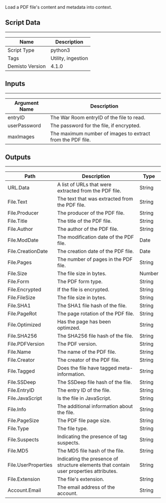 Load a PDF file's content and metadata into context.

## Script Data
---

| **Name** | **Description** |
| --- | --- |
| Script Type | python3 |
| Tags | Utility, ingestion |
| Demisto Version | 4.1.0 |

## Inputs
---

| **Argument Name** | **Description** |
| --- | --- |
| entryID | The War Room entryID of the file to read. |
| userPassword | The password for the file, if encrypted. |
| maxImages | The maximum number of images to extract from the PDF file. |

## Outputs
---

| **Path** | **Description** | **Type** |
| --- | --- | --- |
| URL.Data | A list of URLs that were extracted from the PDF file. | String |
| File.Text | The text that was extracted from the PDF file. | String |
| File.Producer | The producer of the PDF file. | String |
| File.Title | The title of the PDF file. | String |
| File.Author | The author of the PDF file. | String |
| File.ModDate | The modification date of the PDF file. | Date |
| File.CreationDate | The creation date of the PDF file. | Date |
| File.Pages | The number of pages in the PDF file. | String |
| File.Size | The file size in bytes. | Number |
| File.Form | The PDF form type. | String |
| File.Encrypted | If the file is encrypted. | String |
| File.FileSize | The file size in bytes. | String |
| File.SHA1 | The SHA1 file hash of the file. | String |
| File.PageRot | The page rotation of the PDF file. | String |
| File.Optimized | Has the page has been optimzed. | String |
| File.SHA256 | The SHA256 file hash of the file. | String |
| File.PDFVersion | The PDF version. | String |
| File.Name | The name of the PDF file. | String |
| File.Creator | The creator of the PDF file. | String |
| File.Tagged | Does the file have tagged meta-information. | String |
| File.SSDeep | The SSDeep file hash of the file. | String |
| File.EntryID | The entry ID of the file. | String |
| File.JavaScript | Is the file in JavaScript. | String |
| File.Info | The additional information about the file. | String |
| File.PageSize | The PDF file page size. | String |
| File.Type | The file type. | String |
| File.Suspects | Indicating the presence of tag suspects. | String |
| File.MD5 | The MD5 file hash of the file. | String |
| File.UserProperties | Indicating the presence of structure elements that contain user properties attributes. | String |
| File.Extension | The file's extension. | String |
| Account.Email | The email address of the account. | String |
